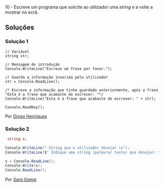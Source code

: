 10 - Escreve um programa que solicite ao utilizador uma _string_ e a volte a 
mostrar no ecrã.

## Soluções

### Solução 1

```Csharp
// Variável
string str;

// Mensagem de introdução
Console.WriteLine("Escreve um frase por favor.");

// Guarda a informação inserida pelo utilizador
str = Console.ReadLine();

/* Escreve a informação que tinha guardado anteriormente, após a frase
"Esta é a frase que acabaste de escrever: "*/
Console.WriteLine("Esta é a frase que acabaste de escrever: " + str);

Console.ReadKey();
````

Por [Diogo Henriques](https://github.com/diogo-h)

### Solução 2

```cs
 string s;

Console.WriteLine(" String que o utilizador desejar \n");
Console.WriteLine($" Indique uma string (palavra/ texto) que desejar: \n");

s = Console.ReadLine();
Console.Write(s);
Console.ReadLine();
```
*Por [Sara Gama](https://github.com/serapinta).*